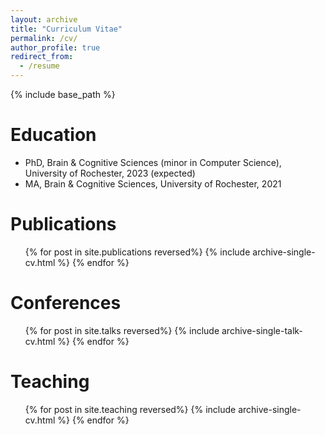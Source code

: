 ```yaml
---
layout: archive
title: "Curriculum Vitae"
permalink: /cv/
author_profile: true
redirect_from:
  - /resume
---
```


{% include base_path %}

Education
======
* PhD, Brain & Cognitive Sciences (minor in Computer Science), University of Rochester, 2023 (expected)
* MA, Brain & Cognitive Sciences, University of Rochester, 2021

Publications
======
  <ul>{% for post in site.publications reversed%}
    {% include archive-single-cv.html %}
  {% endfor %}</ul>
  
Conferences
======
  <ul>{% for post in site.talks reversed%}
    {% include archive-single-talk-cv.html %}
  {% endfor %}</ul>
  
Teaching
======
  <ul>{% for post in site.teaching reversed%}
    {% include archive-single-cv.html %}
  {% endfor %}</ul>
